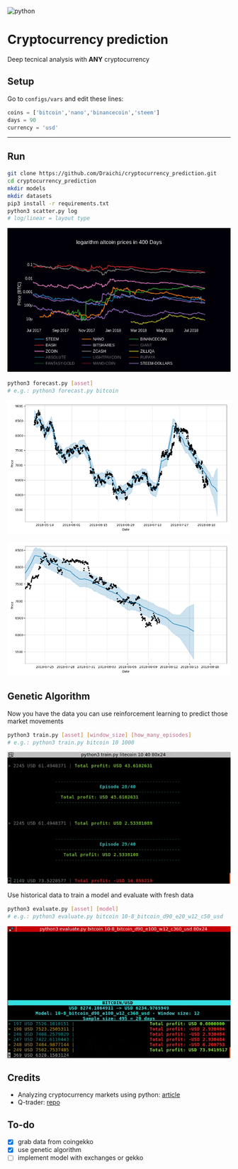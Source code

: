 ![python](https://forthebadge.com/images/badges/made-with-python.svg "python")

# Cryptocurrency prediction

Deep tecnical analysis with **ANY** cryptocurrency

## Setup

Go to `configs/vars` and edit these lines:
```python
coins = ['bitcoin','nano','binancecoin','steem']
days = 90
currency = 'usd'
```
---
## Run

```sh
git clone https://github.com/Draichi/cryptocurrency_prediction.git
cd cryptocurrency_prediction
mkdir models
mkdir datasets
pip3 install -r requirements.txt
python3 scatter.py log
# log/linear = layout type
```

![10-8-2018](imgs/log.png "10-8-2018")

```sh
python3 forecast.py [asset]
# e.g.: python3 forecast.py bitcoin
```

![10-8-2018](imgs/bitcoin_forecast.png "10-8-2018")

![10-8-2018](imgs/bitcoin.png "10-8-2018")

## Genetic Algorithm

Now you have the data you can use reinforcement learning to predict those market movements

```sh
python3 train.py [asset] [window_size] [how_many_episodes]
# e.g.: python3 train.py bitcoin 10 1000
```

![trainning](imgs/trainning.gif)

Use historical data to train a model and evaluate with fresh data

```sh
python3 evaluate.py [asset] [model]
# e.g.: python3 evaluate.py bitcoin 10-8_bitcoin_d90_e20_w12_c50_usd
```

![evaluate](imgs/evaluating.gif)

## Credits
- Analyzing cryptocurrency markets using python: [article](https://blog.patricktriest.com/analyzing-cryptocurrencies-python/)
- Q-trader: [repo](https://github.com/edwardhdlu/q-trader)

## To-do
- [x] grab data from coingekko
- [x] use genetic algorithm
- [ ] implement model with exchanges or gekko

